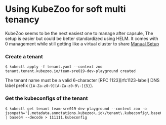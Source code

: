  # Using KubeZoo for soft multi tenancy 

 KubeZoo seems to be the next easiest one to manage after capsule, The setup is easier but could be better standardized using HELM. It comes with 0 management while still getting like a virtual cluster to share [Manual Setup](https://github.com/kubewharf/kubezoo/blob/8a3a05f83cfe0576c24d896d898683001bd833e5/docs/manually-setup.md)


 ### Create a tenant

```console
$ kubectl apply -f tenant.yaml --context zoo
tenant.tenant.kubezoo.io/team-sre019-dev-playground created
```

The tenant name must be a valid 6-character [RFC 1123][rfc1123-label] DNS label prefix (`[A-Za-z0-9][A-Za-z0-9\-]{5}`).

### Get the kubeconfigs of the tenant

```console
$ kubectl get tenant team-sre019-dev-playground --context zoo -o jsonpath='{.metadata.annotations.kubezoo\.io\/tenant\.kubeconfig\.base64}' | base64 --decode > 111111.kubeconfig
```